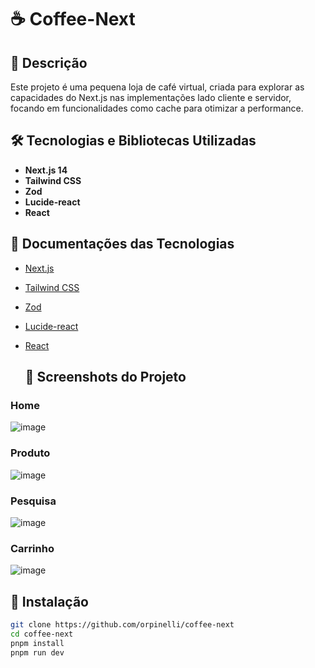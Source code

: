 # ☕ Coffee-Next

## 📖 Descrição

Este projeto é uma pequena loja de café virtual, criada para explorar as capacidades do Next.js nas implementações lado cliente e servidor, focando em funcionalidades como cache para otimizar a performance.

## 🛠 Tecnologias e Bibliotecas Utilizadas

- **Next.js 14** 
- **Tailwind CSS** 
- **Zod** 
- **Lucide-react** 
- **React**

## 📘 Documentações das Tecnologias

- [Next.js](https://nextjs.org/docs) 
- [Tailwind CSS](https://tailwindcss.com/docs)
- [Zod](https://zod.dev)
- [Lucide-react](https://lucide.dev)
- [React](https://reactjs.org/docs/getting-started.html)

  ## 📸 Screenshots do Projeto

### Home
![image](https://github.com/orpinelli/coffee-next/assets/68570239/e878faf5-3832-4882-bb95-83ebbf847eaa)

### Produto
![image](https://github.com/orpinelli/coffee-next/assets/68570239/5736f651-3996-46e8-a92f-9eb645f6a80e)

### Pesquisa
![image](https://github.com/orpinelli/coffee-next/assets/68570239/cef2716d-ef6b-4e21-8ab8-533d3dde74a2)

### Carrinho
![image](https://github.com/orpinelli/coffee-next/assets/68570239/2ab41054-79ff-407d-b04d-b3cc2ac85f6f)


## 🚀 Instalação

```bash
git clone https://github.com/orpinelli/coffee-next
cd coffee-next
pnpm install
pnpm run dev
